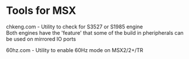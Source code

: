 # Tools for MSX

chkeng.com - Utility to check for S3527 or S1985 engine<br>
             Both engines have the 'feature' that some of the build in pheripherals can be used on mirrored IO ports<br>

60hz.com   - Utility to enable 60Hz mode on MSX2/2+/TR<br>



